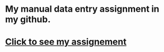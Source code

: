 # My manual data entry assignment in my github.

# [Click to see my assignement](https://github.com/tirahman105/SQLite_tutorial/blob/main/SQLite_query.md)